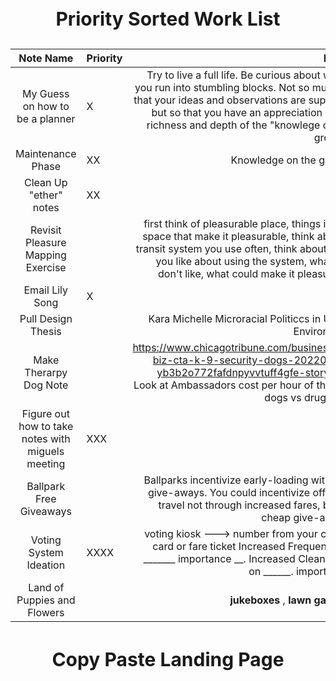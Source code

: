 ##### <h1 style="font-size: 30;">  <p style="text-align: center">  <b> Priority Sorted Work List</b></p></h1>



|Note Name| Priority|Notes|
|:---:|---|--:|
|My Guess on how to be a planner|X |Try to live a full life. Be curious about where you run into stumbling blocks. Not so much so that your ideas and observations are supreme, but so that you have an appreciation of the richness and depth of the "knowlege on the ground"  
|Maintenance Phase|XX|Knowledge on the ground| 
|Clean Up "ether" notes|XX|| 
|Revisit Pleasure Mapping Exercise||first think of pleasurable place, things in that space that make it pleasurable, think about a transit system you use often, think about what you like about using the system, what you don't like, what could make it pleasurable|
|Email Lily Song|X||
|Pull Design Thesis|| Kara Michelle Microracial Politiccs in Urban Environment|
|Make Therarpy Dog Note||https://www.chicagotribune.com/business/ct-biz-cta-k-9-security-dogs-20220825-yb3b2o772fafdnpyvvtuff4gfe-story.html Look at Ambassadors cost per hour of therapy dogs vs drug dogs |
|Figure out how to take notes with miguels meeting | XXX || 
|Ballpark Free Giveaways| |Ballparks incentivize early-loading with free give-aways. You could incentivize off-time travel not through increased fares, but by cheap give-aways.|
|Voting System Ideation|XXXX| voting kiosk ---> number from your charlie card or fare ticket Increased Frequency on _______ importance __.  Increased Cleanliness on ______. importance. |
| Land of Puppies and Flowers||**jukeboxes** , **lawn games?**|



##### <h1 style="font-size: 30;">  <p style="text-align: center">  <b> Copy Paste Landing Page</b></p></h1>








